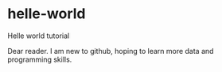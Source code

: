 # helle-world
Helle world tutorial

Dear reader.
I am new to github, hoping to learn more data and programming skills. 

